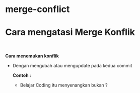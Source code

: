 # merge-conflict 
Cara mengatasi Merge Konflik
=
<br>

**Cara menemukan konflik**
* Dengan mengubah atau mengupdate pada kedua commit

  **Contoh :**
  * Belajar Coding itu menyenangkan bukan ? 
